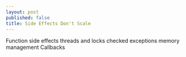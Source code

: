 ```yaml
---
layout: post
published: false
title: Side Effects Don't Scale
---
```

Function side effects
threads and locks
checked exceptions
memory management
Callbacks
